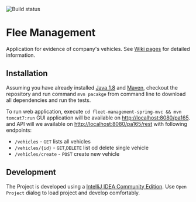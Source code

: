 ![Build status](https://api.travis-ci.org/Qerts/pa165-java.svg?branch=master)

# Flee Management

Application for evidence of company's vehicles. See [Wiki pages](https://github.com/Qerts/pa165-java/wiki) for detailed information.

## Installation

Assuming you have already installed [Java 1.8](http://www.oracle.com/technetwork/java/javase/downloads/index.html) and [Maven](https://maven.apache.org/),
checkout the repository and run command `mvn pacakge` from command line to download all dependencies and run the tests.

To run web application, execute `cd fleet-management-spring-mvc && mvn tomcat7:run` GUI application will be available on [http://localhost:8080/pa165](http://localhost:8080/pa165).
and API will we available on [http://localhost:8080/pa165/rest](http://localhost:8080/pa165/rest/) with following endpoints:

- `/vehicles` - `GET` lists all vehicles
- `/vehicles/{id}` - `GET`,`DELETE` list od delete single vehicle
- `/vehicles/create` - `POST` create new vehicle

## Development

The Project is developed using a [IntelliJ IDEA Community Edition](https://www.jetbrains.com/idea/). Use `Open Project` dialog to load project and develop comfortably.
